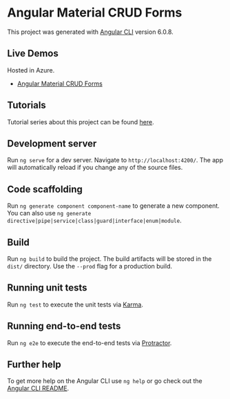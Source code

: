# Angular Material CRUD Forms

This project was generated with [Angular CLI](https://github.com/angular/angular-cli) version 6.0.8.

## Live Demos

Hosted in Azure.

- [Angular Material CRUD Forms](https://angular-material-crud-forms.azurewebsites.net/)

## Tutorials

Tutorial series about this project can be found [here](https://www.cc28tech.com/angular-material-crud-forms-part-1/). 

## Development server

Run `ng serve` for a dev server. Navigate to `http://localhost:4200/`. The app will automatically reload if you change any of the source files.

## Code scaffolding

Run `ng generate component component-name` to generate a new component. You can also use `ng generate directive|pipe|service|class|guard|interface|enum|module`.

## Build

Run `ng build` to build the project. The build artifacts will be stored in the `dist/` directory. Use the `--prod` flag for a production build.

## Running unit tests

Run `ng test` to execute the unit tests via [Karma](https://karma-runner.github.io).

## Running end-to-end tests

Run `ng e2e` to execute the end-to-end tests via [Protractor](http://www.protractortest.org/).

## Further help

To get more help on the Angular CLI use `ng help` or go check out the [Angular CLI README](https://github.com/angular/angular-cli/blob/master/README.md).
